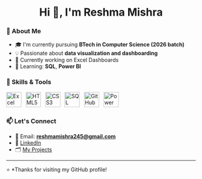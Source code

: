 <h1 align="center">Hi 👋, I'm Reshma Mishra</h1>

### 🧠 About Me

- 🎓 I'm currently pursuing **BTech in Computer Science (2026 batch)**
- 💡 Passionate about **data visualization and dashboarding**
- 🔭 Currently working on Excel Dashboards
- 🌱 Learning: **SQL**, **Power BI**

### 💼 Skills & Tools

<p align="left">
  <img src="https://img.icons8.com/color/48/microsoft-excel-2019--v1.png" alt="Excel" width="40"/> &nbsp;
  <img src="https://img.icons8.com/color/48/html-5--v1.png" alt="HTML5" width="40"/> &nbsp;
  <img src="https://img.icons8.com/color/48/css3.png" alt="CSS3" width="40"/> &nbsp;
  <img src="https://img.icons8.com/external-tal-revivo-color-tal-revivo/48/external-mysql-an-open-source-relational-database-management-system-logo-color-tal-revivo.png" alt="SQL" width="40"/> &nbsp;
  <img src="https://img.icons8.com/fluency/48/github.png" alt="GitHub" width="40"/> &nbsp;
  <img src="https://img.icons8.com/color/48/power-bi.png" alt="Power BI" width="40"/>
</p>

### 📫 Let's Connect

- 📧 Email: **reshmamishra245@gmail.com**
- 🔗 [LinkedIn](https://www.linkedin.com/in/reshma-mishra-b046482b5)
- 🗂️ [My Projects](https://github.com/reshmamishra24?tab=repositories)

---

⭐ *Thanks for visiting my GitHub profile! 
